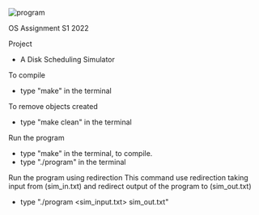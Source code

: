 ![program](https://user-images.githubusercontent.com/68931378/179358629-fb7df3fc-0c3d-4112-98bb-d6d809f4fcf8.gif)



OS Assignment S1 2022

Project

- A Disk Scheduling Simulator

To compile

- type "make" in the terminal

To remove objects created

- type "make clean" in the terminal

Run the program

- type "make" in the terminal, to compile.
- type "./program" in the terminal

Run the program using redirection
This command use redirection taking input from (sim_in.txt) and redirect output of the program to (sim_out.txt)

- type "./program <sim_input.txt> sim_out.txt"

